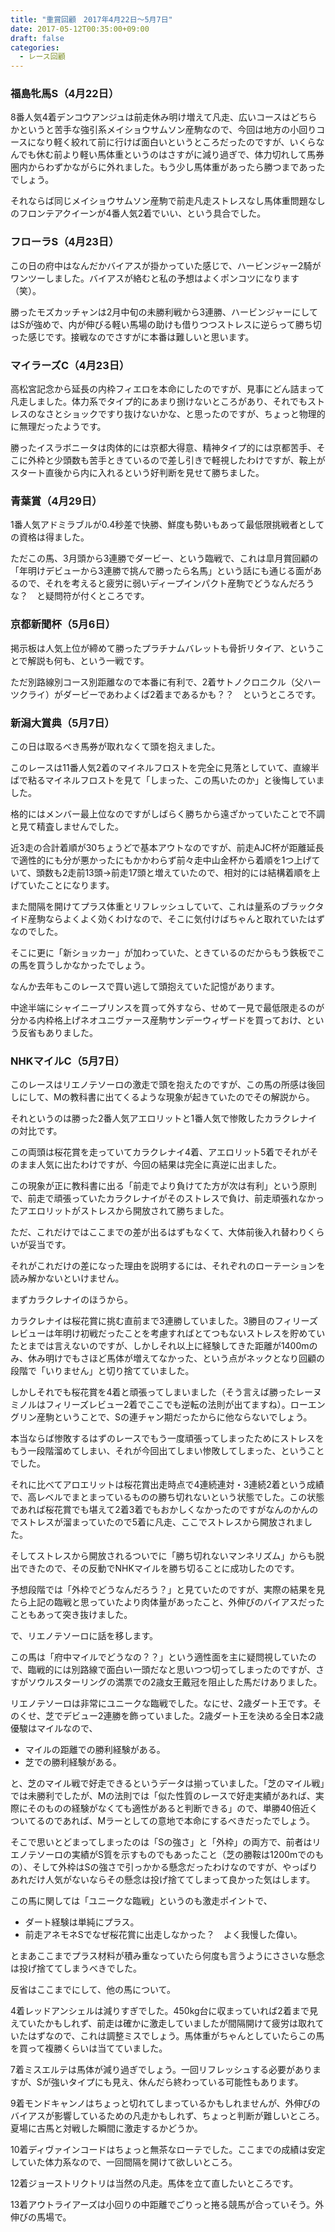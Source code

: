 ```yaml
---
title: "重賞回顧　2017年4月22日〜5月7日"
date: 2017-05-12T00:35:00+09:00
draft: false
categories:
  - レース回顧
---
```


### 福島牝馬S（4月22日）

8番人気4着デンコウアンジュは前走休み明け増えて凡走、広いコースはどちらかというと苦手な強引系メイショウサムソン産駒なので、今回は地方の小回りコースになり軽く絞れて前に行けば面白いというところだったのですが、いくらなんでも休む前より軽い馬体重というのはさすがに減り過ぎで、体力切れして馬券圏内からわずかながらに外れました。もう少し馬体重があったら勝つまであったでしょう。

それならば同じメイショウサムソン産駒で前走凡走ストレスなし馬体重問題なしのフロンテアクイーンが4番人気2着でいい、という具合でした。

### フローラS（4月23日）

この日の府中はなんだかバイアスが掛かっていた感じで、ハービンジャー2騎がワンツーしました。バイアスが絡むと私の予想はよくポンコツになります（笑）。

勝ったモズカッチャンは2月中旬の未勝利戦から3連勝、ハービンジャーにしてはSが強めで、内が伸びる軽い馬場の助けも借りつつストレスに逆らって勝ち切った感じです。接戦なのでさすがに本番は難しいと思います。

### マイラーズC（4月23日）

高松宮記念から延長の内枠フィエロを本命にしたのですが、見事にどん詰まって凡走しました。体力系でタイプ的にあまり捌けないところがあり、それでもストレスのなさとショックですり抜けないかな、と思ったのですが、ちょっと物理的に無理だったようです。

勝ったイスラボニータは肉体的には京都大得意、精神タイプ的には京都苦手、そこに外枠と少頭数も苦手ときているので差し引きで軽視したわけですが、鞍上がスタート直後から内に入れるという好判断を見せて勝ちました。

### 青葉賞（4月29日）

1番人気アドミラブルが0.4秒差で快勝、鮮度も勢いもあって最低限挑戦者としての資格は得ました。

ただこの馬、3月頭から3連勝でダービー、という臨戦で、これは皐月賞回顧の「年明けデビューから3連勝で挑んで勝ったら名馬」という話にも通じる面があるので、それを考えると疲労に弱いディープインパクト産駒でどうなんだろうな？　と疑問符が付くところです。

### 京都新聞杯（5月6日）

掲示板は人気上位が締めて勝ったプラチナムバレットも骨折リタイア、ということで解説も何も、という一戦です。

ただ別路線別コース別距離なので本番に有利で、2着サトノクロニクル（父ハーツクライ）がダービーであわよくば2着まであるかも？？　というところです。

### 新潟大賞典（5月7日）

この日は取るべき馬券が取れなくて頭を抱えました。

このレースは11番人気2着のマイネルフロストを完全に見落としていて、直線半ばで粘るマイネルフロストを見て「しまった、この馬いたのか」と後悔していました。

格的にはメンバー最上位なのですがしばらく勝ちから遠ざかっていたことで不調と見て精査しませんでした。

近3走の合計着順が30ちょうどで基本アウトなのですが、前走AJC杯が距離延長で適性的にも分が悪かったにもかかわらず前々走中山金杯から着順を1つ上げていて、頭数も2走前13頭→前走17頭と増えていたので、相対的には結構着順を上げていたことになります。

また間隔を開けてプラス体重とリフレッシュしていて、これは量系のブラックタイド産駒ならよくよく効くわけなので、そこに気付けばちゃんと取れていたはずなのでした。

そこに更に「新ショッカー」が加わっていた、ときているのだからもう鉄板でこの馬を買うしかなかったでしょう。

なんか去年もこのレースで買い逃して頭抱えていた記憶があります。

中途半端にシャイニープリンスを買って外すなら、せめて一見で最低限走るのが分かる内枠格上げネオユニヴァース産駒サンデーウィザードを買っておけ、という反省もありました。

### NHKマイルC（5月7日）

このレースはリエノテソーロの激走で頭を抱えたのですが、この馬の所感は後回しにして、Mの教科書に出てくるような現象が起きていたのでその解説から。

それというのは勝った2番人気アエロリットと1番人気で惨敗したカラクレナイの対比です。

この両頭は桜花賞を走っていてカラクレナイ4着、アエロリット5着でそれがそのまま人気に出たわけですが、今回の結果は完全に真逆に出ました。

この現象が正に教科書に出る「前走でより負けてた方が次は有利」という原則で、前走で頑張っていたカラクレナイがそのストレスで負け、前走頑張れなかったアエロリットがストレスから開放されて勝ちました。

ただ、これだけではここまでの差が出るはずもなくて、大体前後入れ替わりくらいが妥当です。

それがこれだけの差になった理由を説明するには、それぞれのローテーションを読み解かないといけません。

まずカラクレナイのほうから。

カラクレナイは桜花賞に挑む直前まで3連勝していました。3勝目のフィリーズレビューは年明け初戦だったことを考慮すればとてつもないストレスを貯めていたとまでは言えないのですが、しかしそれ以上に経験してきた距離が1400mのみ、休み明けでもさほど馬体が増えてなかった、という点がネックとなり回顧の段階で「いりません」と切り捨てていました。

しかしそれでも桜花賞を4着と頑張ってしまいました（そう言えば勝ったレーヌミノルはフィリーズレビュー2着でここでも逆転の法則が出てますね）。ローエングリン産駒ということで、Sの連チャン期だったからに他ならないでしょう。

本当ならば惨敗するはずのレースでもう一度頑張ってしまったためにストレスをもう一段階溜めてしまい、それが今回出てしまい惨敗してしまった、ということでした。

それに比べてアロエリットは桜花賞出走時点で4連続連対・3連続2着という成績で、高レベルでまとまっているものの勝ち切れないという状態でした。この状態であれば桜花賞でも堪えて2着3着でもおかしくなかったのですがなんのかんのでストレスが溜まっていたので5着に凡走、ここでストレスから開放されました。

そしてストレスから開放されるついでに「勝ち切れないマンネリズム」からも脱出できたので、その反動でNHKマイルを勝ち切ることに成功したのです。

予想段階では「外枠でどうなんだろう？」と見ていたのですが、実際の結果を見たら上記の臨戦と思っていたより肉体量があったこと、外伸びのバイアスだったこともあって突き抜けました。

 

で、リエノテソーロに話を移します。

この馬は「府中マイルでどうなの？？」という適性面を主に疑問視していたので、臨戦的には別路線で面白い一頭だなと思いつつ切ってしまったのですが、さすがソウルスターリングの満票での2歳女王戴冠を阻止した馬だけありました。

リエノテソーロは非常にユニークな臨戦でした。なにせ、2歳ダート王です。そのくせ、芝でデビュー2連勝を飾っていました。2歳ダート王を決める全日本2歳優駿はマイルなので、

- マイルの距離での勝利経験がある。
- 芝での勝利経験がある。

と、芝のマイル戦で好走できるというデータは揃っていました。「芝のマイル戦」では未勝利でしたが、Mの法則では「似た性質のレースで好走実績があれば、実際にそのものの経験がなくても適性があると判断できる」ので、単勝40倍近くついてるのであれば、Mラーとしての意地で本命にするべきだったでしょう。

そこで思いとどまってしまったのは「Sの強さ」と「外枠」の両方で、前者はリエノテソーロの実績がS質を示すものでもあったこと（芝の勝鞍は1200mでのもの）、そして外枠はSの強さで引っかかる懸念だったわけなのですが、やっぱりあれだけ人気がないならその懸念は投げ捨ててしまって良かった気はします。

この馬に関しては「ユニークな臨戦」というのも激走ポイントで、

- ダート経験は単純にプラス。
- 前走アネモネSでなぜ桜花賞に出走しなかった？　よく我慢した偉い。

とまあここまでプラス材料が積み重なっていたら何度も言うようにささいな懸念は投げ捨ててしまうべきでした。



反省はここまでにして、他の馬について。

4着レッドアンシェルは減りすぎでした。450kg台に収まっていれば2着まで見えていたかもしれず、前走は確かに激走していましたが間隔開けて疲労は取れていたはずなので、これは調整ミスでしょう。馬体重がちゃんとしていたらこの馬を買って複勝くらいは当てていました。

7着ミスエルテは馬体が減り過ぎでしょう。一回リフレッシュする必要がありますが、Sが強いタイプにも見え、休んだら終わっている可能性もあります。

9着モンドキャンノはちょっと切れてしまっているかもしれませんが、外伸びのバイアスが影響しているための凡走かもしれず、ちょっと判断が難しいところ。夏場に古馬と対戦した瞬間に激走するかどうか。

10着ディヴァインコードはちょっと無茶なローテでした。ここまでの成績は安定していた体力系なので、一回間隔を開けて欲しいところ。

12着ジョーストリクトリは当然の凡走。馬体を立て直したいところです。

13着アウトライアーズは小回りの中距離でごりっと捲る競馬が合っていそう。外伸びの馬場で。
